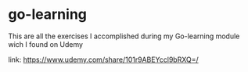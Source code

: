 # go-learning

This are all the exercises I accomplished during my Go-learning module wich I found on Udemy

link: https://www.udemy.com/share/101r9ABEYccl9bRXQ=/
